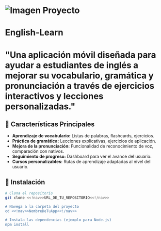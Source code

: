 # ![Imagen Proyecto]()
# English-Learn

# "Una aplicación móvil diseñada para ayudar a estudiantes de inglés a mejorar su vocabulario, gramática y pronunciación a través de ejercicios interactivos y lecciones personalizadas."

## 🌟 Características Principales

*   **Aprendizaje de vocabulario:** Listas de palabras, flashcards, ejercicios.
*   **Práctica de gramática:** Lecciones explicativas, ejercicios de aplicación.
*   **Mejora de la pronunciación:** Funcionalidad de reconocimiento de voz, comparación con nativos.
*   **Seguimiento de progreso:** Dashboard para ver el avance del usuario.
*   **Cursos personalizables:** Rutas de aprendizaje adaptadas al nivel del usuario.

## 🚀 Instalación

```bash
# Clona el repositorio
git clone <<!nav>>URL_DE_TU_REPOSITORIO<<!/nav>>

# Navega a la carpeta del proyecto
cd <<!nav>>NombreDeTuApp<<!/nav>>

# Instala las dependencias (ejemplo para Node.js)
npm install
